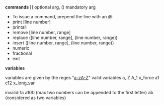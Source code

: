 **commands**
[] optional arg, () mandatory arg
* To issue a command, prepend the line with an @
* print [line number]
* printall
* remove [line number,  range]
* replace ([line number, range], (line number, range)) 
* insert ([line number, range], (line number, range))
* numeric
* fractional
* exit

**variables**

variables are given by the reges "[a-zA-Z](?:_\w+|\d\d)"
valid variables
a, Z
A_1
x_force
a1
c12
x_long_var

invalid
1a
a100 (max two numbers can be appended to the first letter)
ab (considered as two variables)



